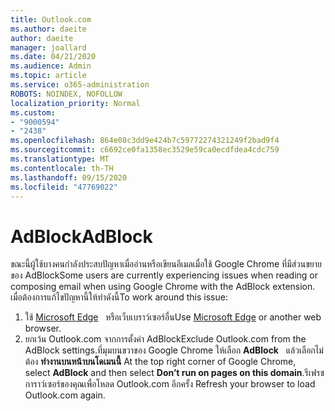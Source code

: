 ```yaml
---
title: Outlook.com
ms.author: daeite
author: daeite
manager: joallard
ms.date: 04/21/2020
ms.audience: Admin
ms.topic: article
ms.service: o365-administration
ROBOTS: NOINDEX, NOFOLLOW
localization_priority: Normal
ms.custom:
- "9000594"
- "2438"
ms.openlocfilehash: 864e08c3dd9e424b7c59772274321249f2bad9f4
ms.sourcegitcommit: c6692ce0fa1358ec3529e59ca0ecdfdea4cdc759
ms.translationtype: MT
ms.contentlocale: th-TH
ms.lasthandoff: 09/15/2020
ms.locfileid: "47769022"
---
```

# <a name="adblock"></a><span data-ttu-id="edc3a-102">AdBlock</span><span class="sxs-lookup"><span data-stu-id="edc3a-102">AdBlock</span></span>

<span data-ttu-id="edc3a-103">ขณะนี้ผู้ใช้บางคนกำลังประสบปัญหาเมื่ออ่านหรือเขียนอีเมลเมื่อใช้ Google Chrome ที่มีส่วนขยายของ AdBlock</span><span class="sxs-lookup"><span data-stu-id="edc3a-103">Some users are currently experiencing issues when reading or composing email when using Google Chrome with the AdBlock extension.</span></span> <span data-ttu-id="edc3a-104">เมื่อต้องการแก้ไขปัญหานี้ให้ทำดังนี้</span><span class="sxs-lookup"><span data-stu-id="edc3a-104">To work around this issue:</span></span>

1. <span data-ttu-id="edc3a-105">ใช้ [Microsoft Edge](https://www.microsoft.com/windows/microsoft-edge)   หรือเว็บเบราว์เซอร์อื่น</span><span class="sxs-lookup"><span data-stu-id="edc3a-105">Use [Microsoft Edge](https://www.microsoft.com/windows/microsoft-edge) or another web browser.</span></span>
1. <span data-ttu-id="edc3a-106">ยกเว้น Outlook.com จากการตั้งค่า AdBlock</span><span class="sxs-lookup"><span data-stu-id="edc3a-106">Exclude Outlook.com from the AdBlock settings.</span></span><span data-ttu-id="edc3a-107">ที่มุมบนขวาของ Google Chrome ให้เลือก **AdBlock**   แล้วเลือกไม่ต้อง **ทำงานบนหน้าบนโดเมนนี้**</span><span class="sxs-lookup"><span data-stu-id="edc3a-107"> At the top right corner of Google Chrome, select **AdBlock** and then select **Don’t run on pages on this domain**.</span></span><span data-ttu-id="edc3a-108">รีเฟรชการาว์เซอร์ของคุณเพื่อโหลด Outlook.com อีกครั้ง</span><span class="sxs-lookup"><span data-stu-id="edc3a-108"> Refresh your browser to load Outlook.com again.</span></span>